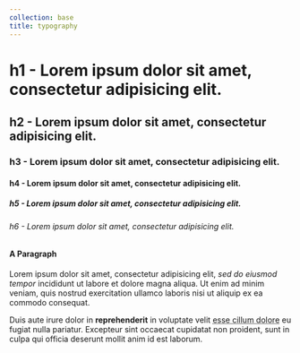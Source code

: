 ```yaml
---
collection: base
title: typography
---
```


<div class="row">
    <div class="twelve-col">
        <h1 class="heading-1">h1 - Lorem ipsum dolor sit amet, consectetur adipisicing elit.</h1>
        <h2 class="heading-2">h2 - Lorem ipsum dolor sit amet, consectetur adipisicing elit.</h2>
        <h3 class="heading-3">h3 - Lorem ipsum dolor sit amet, consectetur adipisicing elit.</h3>
        <h4 class="heading-4">h4 - Lorem ipsum dolor sit amet, consectetur adipisicing elit.</h4>
        <h5 class="heading-5">h5 - Lorem ipsum dolor sit amet, consectetur adipisicing elit.</h5>
        <h6 class="heading-6">h6 - Lorem ipsum dolor sit amet, consectetur adipisicing elit.</h6>
    </div>
    <div class="six-col">
        <h4>A Paragraph</h4>
        <p>Lorem ipsum dolor sit amet, consectetur adipisicing elit, <em>sed do eiusmod tempor</em> incididunt ut labore et dolore magna aliqua. Ut enim ad minim veniam, quis nostrud exercitation ullamco laboris nisi ut aliquip ex ea commodo consequat.</p>
        <p>Duis aute irure dolor in <strong>reprehenderit</strong> in voluptate velit <abbr title="test">esse cillum dolore</abbr> eu fugiat nulla pariatur. Excepteur sint occaecat cupidatat non proident, sunt in culpa qui officia deserunt mollit anim id est laborum.</p>
    </div>
</div>
